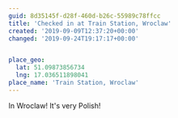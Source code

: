 ```yaml
---
guid: 8d35145f-d28f-460d-b26c-55989c78ffcc
title: 'Checked in at Train Station, Wroclaw'
created: '2019-09-09T12:37:20+00:00'
changed: '2019-09-24T19:17:17+00:00'


place_geo:
  lat: 51.09873856734
  lng: 17.036511898041
place_name: 'Train Station, Wroclaw'
---
```


In Wroclaw! It's very Polish! 
